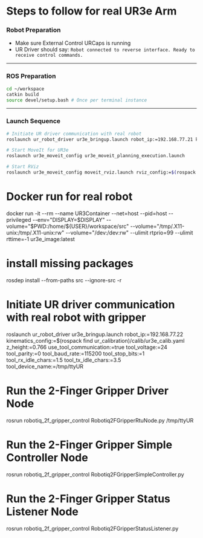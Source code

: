 # Steps to follow for real UR3e Arm

### Robot Preparation
- Make sure External Control URCaps is running
- UR Driver should say: `Robot connected to reverse interface. Ready to receive control commands.`
---
### ROS Preparation
```bash
cd ~/workspace
catkin build
source devel/setup.bash # Once per terminal instance
```
---
### Launch Sequence
```bash
# Initiate UR driver communication with real robot
roslaunch ur_robot_driver ur3e_bringup.launch robot_ip:=192.168.77.21 kinematics_config:=/home/user/workspace/src/ur3e2_calib.yaml z_height:=0.8

# Start MoveIt for UR3e
roslaunch ur3e_moveit_config ur3e_moveit_planning_execution.launch

# Start RViz
roslaunch ur3e_moveit_config moveit_rviz.launch rviz_config:=$(rospack find ur3e_moveit_config)/launch/moveit.rviz
```

# Docker run for real robot
docker run -it --rm --name UR3Container --net=host --pid=host --privileged --env="DISPLAY=$DISPLAY" --volume="$PWD:/home/${USER}/workspace/src" --volume="/tmp/.X11-unix:/tmp/.X11-unix:rw" --volume="/dev:/dev:rw" --ulimit rtprio=99 --ulimit rttime=-1 ur3e_image:latest

# install missing packages
rosdep install --from-paths src --ignore-src -r

# Initiate UR driver communication with real robot with gripper
roslaunch ur_robot_driver ur3e_bringup.launch robot_ip:=192.168.77.22 kinematics_config:=$(rospack find ur_calibration)/calib/ur3e_calib.yaml z_height:=0.766 use_tool_communication:=true tool_voltage:=24 tool_parity:=0 tool_baud_rate:=115200 tool_stop_bits:=1 tool_rx_idle_chars:=1.5 tool_tx_idle_chars:=3.5 tool_device_name:=/tmp/ttyUR

# Run the 2-Finger Gripper Driver Node
rosrun robotiq_2f_gripper_control Robotiq2FGripperRtuNode.py /tmp/ttyUR

# Run the 2-Finger Gripper Simple Controller Node
rosrun robotiq_2f_gripper_control Robotiq2FGripperSimpleController.py

# Run the 2-Finger Gripper Status Listener Node
rosrun robotiq_2f_gripper_control Robotiq2FGripperStatusListener.py






